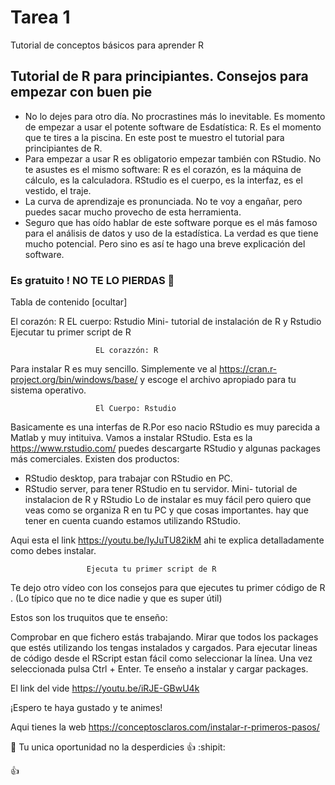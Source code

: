 # Tarea 1
Tutorial de conceptos básicos para aprender R
## Tutorial de R para principiantes. Consejos para empezar con buen pie
-  No lo dejes para otro día. No procrastines más lo inevitable. Es momento de empezar a usar el potente software de Esdatística: R. Es el momento que te tires a la piscina. En este post te muestro el tutorial para principiantes de R.
-  Para empezar a usar R es obligatorio empezar también con RStudio. No te asustes es el mismo software: R es el corazón, es la máquina de cálculo, es la calculadora. RStudio es el cuerpo, es la interfaz, es el vestido, el traje.
-  La curva de aprendizaje es pronunciada. No te voy a engañar, pero puedes sacar mucho provecho de esta herramienta.
-  Seguro que has oído hablar de este software porque es el más famoso para el análisis de datos y uso de la estadística. La verdad es que tiene mucho potencial. Pero sino es así te hago una breve explicación del software.

### Es gratuito !  NO TE LO PIERDAS :clown_face:

Tabla de contenido [ocultar]

El corazón: R
EL cuerpo: Rstudio
Mini- tutorial de instalación de R y Rstudio
Ejecutar tu primer script de R


                       EL corazzón: R

Para instalar R es muy sencillo. Simplemente ve al <https://cran.r-project.org/bin/windows/base/> y escoge el archivo apropiado para tu sistema operativo.

                       El Cuerpo: Rstudio

Basicamente es una interfas de R.Por eso nacio RStudio es muy parecida a Matlab y muy intituiva.
Vamos a instalar RStudio.
Esta es la <https://www.rstudio.com/> puedes descargarte RStudio y algunas packages más comerciales.
Existen dos productos:
 * RStudio desktop, para trabajar con RStudio en PC.
 * RStudio server, para tener RStudio en tu servidor.
                       Mini- tutorial de instalacion de R y RStudio
Lo de instalar es muy fácil pero quiero que veas como se organiza R en tu PC y que cosas importantes.
hay que tener en cuenta cuando estamos utilizando RStudio.

Aqui esta el link <https://youtu.be/IyJuTU82ikM> ahi te explica detalladamente como debes instalar.

                     Ejecuta tu primer script de R
Te dejo otro vídeo con los consejos para que ejecutes tu primer código de R . (Lo típico que no te dice nadie y que es super útil)

Estos son los truquitos que te enseño:

Comprobar en que fichero estás trabajando.
Mirar que todos los packages que estés utilizando los tengas instalados y cargados.
Para ejecutar lineas de código desde el RScript estan fácil como seleccionar la línea. Una vez seleccionada pulsa Ctrl + Enter.
Te enseño a instalar y cargar packages.

El link del vide <https://youtu.be/iRJE-GBwU4k>

¡Espero te haya gustado y te animes!
  
Aqui  tienes la web <https://conceptosclaros.com/instalar-r-primeros-pasos/>

:clown_face: Tu unica oportunidad no la desperdicies :+1: :shipit:
   
   :+1:


